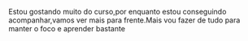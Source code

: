 Estou gostando muito do curso,por enquanto estou conseguindo acompanhar,vamos ver mais para frente.Mais vou fazer de tudo para manter o foco e aprender bastante
